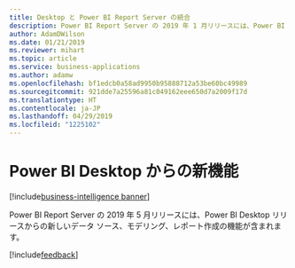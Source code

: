 ```yaml
---
title: Desktop と Power BI Report Server の統合
description: Power BI Report Server の 2019 年 1 月リリースには、Power BI Desktop リリースからの新しいデータ ソース、モデリング、レポート作成の機能が含まれます。
author: AdamDWilson
ms.date: 01/21/2019
ms.reviewer: mihart
ms.topic: article
ms.service: business-applications
ms.author: adamw
ms.openlocfilehash: bf1edcb0a58ad9950b95888712a53be60bc49989
ms.sourcegitcommit: 921dde7a25596a81c049162eee650d7a2009f17d
ms.translationtype: HT
ms.contentlocale: ja-JP
ms.lasthandoff: 04/29/2019
ms.locfileid: "1225102"
---
```

#  <a name="new-features-from-power-bi-desktop"></a>Power BI Desktop からの新機能
[!include[business-intelligence banner](../../includes/business-intelligence.md)]

Power BI Report Server の 2019 年 5 月リリースには、Power BI Desktop リリースからの新しいデータ ソース、モデリング、レポート作成の機能が含まれます。

[!include[feedback](../includes/report-server-feedback.md)]
